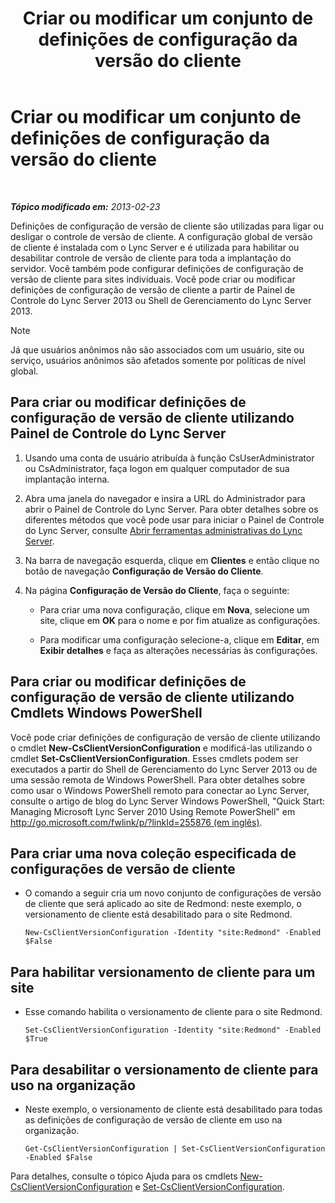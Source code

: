 ﻿---
title: Criar ou modificar um conjunto de definições de configuração da versão do cliente
TOCTitle: Criar ou modificar um conjunto de definições de configuração da versão do cliente
ms:assetid: 4e6faffd-a36f-40f1-8734-78d84b7df921
ms:mtpsurl: https://technet.microsoft.com/pt-br/library/JJ898477(v=OCS.15)
ms:contentKeyID: 52057627
ms.date: 05/19/2016
mtps_version: v=OCS.15
ms.translationtype: HT
---

# Criar ou modificar um conjunto de definições de configuração da versão do cliente

 

_**Tópico modificado em:** 2013-02-23_

Definições de configuração de versão de cliente são utilizadas para ligar ou desligar o controle de versão de cliente. A configuração global de versão de cliente é instalada com o Lync Server e é utilizada para habilitar ou desabilitar controle de versão de cliente para toda a implantação do servidor. Você também pode configurar definições de configuração de versão de cliente para sites individuais. Você pode criar ou modificar definições de configuração de versão de cliente a partir de Painel de Controle do Lync Server 2013 ou Shell de Gerenciamento do Lync Server 2013.

> [!NOTE]  
> Já que usuários anônimos não são associados com um usuário, site ou serviço, usuários anônimos são afetados somente por políticas de nível global.

## Para criar ou modificar definições de configuração de versão de cliente utilizando Painel de Controle do Lync Server

1.  Usando uma conta de usuário atribuída à função CsUserAdministrator ou CsAdministrator, faça logon em qualquer computador de sua implantação interna.

2.  Abra uma janela do navegador e insira a URL do Administrador para abrir o Painel de Controle do Lync Server. Para obter detalhes sobre os diferentes métodos que você pode usar para iniciar o Painel de Controle do Lync Server, consulte [Abrir ferramentas administrativas do Lync Server](lync-server-2013-open-lync-server-administrative-tools.md).

3.  Na barra de navegação esquerda, clique em **Clientes** e então clique no botão de navegação **Configuração de Versão do Cliente**.

4.  Na página **Configuração de Versão do Cliente**, faça o seguinte:
    
      - Para criar uma nova configuração, clique em **Nova**, selecione um site, clique em **OK** para o nome e por fim atualize as configurações.
    
      - Para modificar uma configuração selecione-a, clique em **Editar**, em **Exibir detalhes** e faça as alterações necessárias às configurações.

## Para criar ou modificar definições de configuração de versão de cliente utilizando Cmdlets Windows PowerShell

Você pode criar definições de configuração de versão de cliente utilizando o cmdlet **New-CsClientVersionConfiguration** e modificá-las utilizando o cmdlet **Set-CsClientVersionConfiguration**. Esses cmdlets podem ser executados a partir do Shell de Gerenciamento do Lync Server 2013 ou de uma sessão remota de Windows PowerShell. Para obter detalhes sobre como usar o Windows PowerShell remoto para conectar ao Lync Server, consulte o artigo de blog do Lync Server Windows PowerShell, "Quick Start: Managing Microsoft Lync Server 2010 Using Remote PowerShell" em [http://go.microsoft.com/fwlink/p/?linkId=255876 (em inglês)](http://go.microsoft.com/fwlink/p/?linkid=255876).

## Para criar uma nova coleção especificada de configurações de versão de cliente

  - O comando a seguir cria um novo conjunto de configurações de versão de cliente que será aplicado ao site de Redmond: neste exemplo, o versionamento de cliente está desabilitado para o site Redmond.
    
        New-CsClientVersionConfiguration -Identity "site:Redmond" -Enabled $False

## Para habilitar versionamento de cliente para um site

  - Esse comando habilita o versionamento de cliente para o site Redmond.
    
        Set-CsClientVersionConfiguration -Identity "site:Redmond" -Enabled $True

## Para desabilitar o versionamento de cliente para uso na organização

  - Neste exemplo, o versionamento de cliente está desabilitado para todas as definições de configuração de versão de cliente em uso na organização.
    
        Get-CsClientVersionConfiguration | Set-CsClientVersionConfiguration  -Enabled $False

Para detalhes, consulte o tópico Ajuda para os cmdlets [New-CsClientVersionConfiguration](https://docs.microsoft.com/en-us/powershell/module/skype/New-CsClientVersionConfiguration) e [Set-CsClientVersionConfiguration](https://docs.microsoft.com/en-us/powershell/module/skype/Set-CsClientVersionConfiguration).

